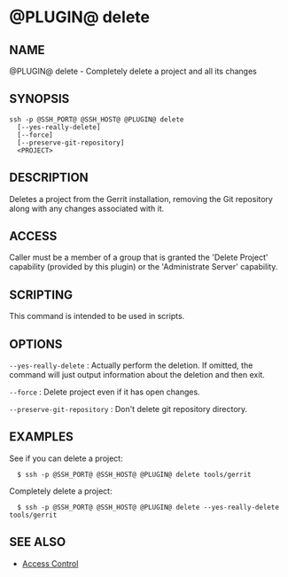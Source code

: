 @PLUGIN@ delete
===============

NAME
----
@PLUGIN@ delete - Completely delete a project and all its changes

SYNOPSIS
--------
```
ssh -p @SSH_PORT@ @SSH_HOST@ @PLUGIN@ delete
  [--yes-really-delete]
  [--force]
  [--preserve-git-repository]
  <PROJECT>
```

DESCRIPTION
-----------
Deletes a project from the Gerrit installation, removing the Git
repository along with any changes associated with it.

ACCESS
------
Caller must be a member of a group that is granted the 'Delete Project'
capability (provided by this plugin) or the 'Administrate Server'
capability.

SCRIPTING
---------
This command is intended to be used in scripts.

OPTIONS
-------

`--yes-really-delete`
:	Actually perform the deletion. If omitted, the command
	will just output information about the deletion and then
	exit. 

`--force`
:	Delete project even if it has open changes.

`--preserve-git-repository`
:	Don't delete git repository directory.


EXAMPLES
--------
See if you can delete a project:

```
  $ ssh -p @SSH_PORT@ @SSH_HOST@ @PLUGIN@ delete tools/gerrit
```

Completely delete a project:

```
  $ ssh -p @SSH_PORT@ @SSH_HOST@ @PLUGIN@ delete --yes-really-delete tools/gerrit
```


SEE ALSO
--------

* [Access Control](../../../Documentation/access-control.html)

